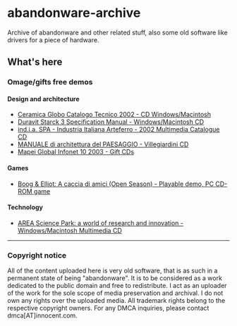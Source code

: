 # abandonware-archive
Archive of abandonware and other related stuff, also some old software like drivers for a piece of hardware.

## What's here

### Omage/gifts free demos
#### Design and architecture
- [Ceramica Globo Catalogo Tecnico 2002 - CD Windows/Macintosh](https://github.com/andrigamerita/abandonware-archive/releases/tag/globo)
- [Duravit Starck 3 Specification Manual - Windows/Macintosh CD](https://github.com/andrigamerita/abandonware-archive/releases/tag/starck_iii)
- [ind.i.a. SPA - Industria Italiana Arteferro - 2002 Multimedia Catalogue CD](https://github.com/andrigamerita/abandonware-archive/releases/tag/india-SPA-2002)
- [MANUALE di architettura del PAESAGGIO - Villegiardini CD](https://github.com/andrigamerita/abandonware-archive/releases/tag/villegiardini-cd)
- [Mapei Global Infonet 10 2003 - Gift CDs](https://github.com/andrigamerita/abandonware-archive/releases/tag/mapei_global_infonet)
#### Games
- [Boog & Elliot: A caccia di amici (Open Season) - Playable demo, PC CD-ROM game](https://github.com/andrigamerita/abandonware-archive/releases/tag/openseason)
#### Technology
- [AREA Science Park: a world of research and innovation - Windows/Macintosh Multimedia CD](https://github.com/andrigamerita/abandonware-archive/releases/tag/area)

---

### Copyright notice
All of the content uploaded here is very old software, that is as such in a permanent state of being "abandonware". It is to be considered as a work dedicated to the public domain and free to redistribute. I act as an uploader of the work for the sole scope of media preservation and archival. I do not own any rights over the uploaded media. All trademark rights belong to the respective copyright owners.
For any DMCA inquiries, please contact dmca[AT]innocent.com.

